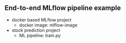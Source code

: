 ## End-to-end MLflow pipeline example
- docker based MLflow project
    - docker image: mlflow-image
- stock prediction project
    - ML pipeline: train.py
